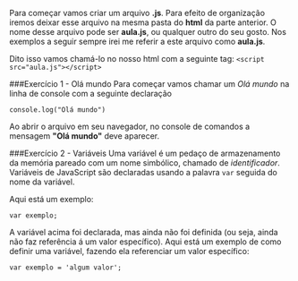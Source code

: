 Para começar vamos criar um arquivo __.js__. Para efeito de organização iremos deixar esse arquivo na mesma pasta do __html__ da parte anterior. O nome desse arquivo pode ser __aula.js__, ou qualquer outro do seu gosto. Nos exemplos a seguir sempre irei me referir a este arquivo como __aula.js__.

Dito isso vamos chamá-lo no nosso html com a seguinte tag:
`<script src="aula.js"></script>`

###Exercício 1 - Olá mundo
Para começar vamos chamar um _Olá mundo_ na linha de console com a seguinte declaração

`console.log("Olá mundo")`  

Ao abrir o arquivo em seu navegador, no console de comandos a mensagem __"Olá mundo"__ deve aparecer.

###Exercício 2 - Variáveis
Uma variável é um pedaço de armazenamento da memória pareado com um nome simbólico, chamado de _identificador_.  
Variáveis de JavaScript são declaradas usando a palavra `var` seguida do nome da variável.

Aqui está um exemplo:  

`var exemplo;`

A variável acima foi declarada, mas ainda não foi definida (ou seja, ainda não faz referência á um valor específico). Aqui está um exemplo de como definir uma variável, fazendo ela referenciar um valor específico:  

`var exemplo = 'algum valor';`
